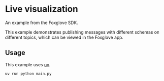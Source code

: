 # Live visualization

An example from the Foxglove SDK.

This example demonstrates publishing messages with different schemas on different topics, which can
be viewed in the Foxglove app.

## Usage

This example uses [uv](https://docs.astral.sh/uv/).

```bash
uv run python main.py
```

